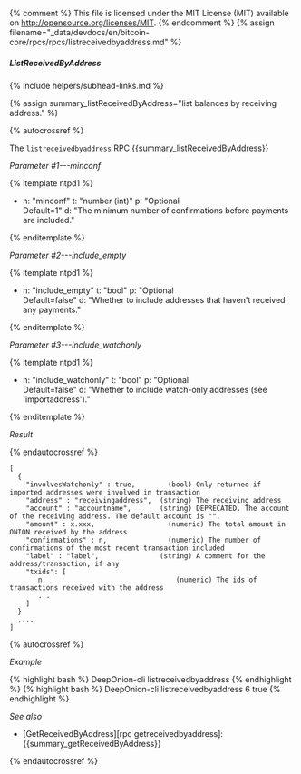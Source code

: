 {% comment %}
This file is licensed under the MIT License (MIT) available on
http://opensource.org/licenses/MIT.
{% endcomment %}
{% assign filename="_data/devdocs/en/bitcoin-core/rpcs/rpcs/listreceivedbyaddress.md" %}

##### ListReceivedByAddress
{% include helpers/subhead-links.md %}

{% assign summary_listReceivedByAddress="list balances by receiving address." %}

{% autocrossref %}

The `listreceivedbyaddress` RPC {{summary_listReceivedByAddress}}

*Parameter #1---minconf*

{% itemplate ntpd1 %}
- n: "minconf"
  t: "number (int)"
  p: "Optional<br>Default=1"
  d: "The minimum number of confirmations before payments are included."

{% enditemplate %}

*Parameter #2---include_empty*

{% itemplate ntpd1 %}
- n: "include_empty"
  t: "bool"
  p: "Optional<br>Default=false"
  d: "Whether to include addresses that haven't received any payments."

{% enditemplate %}

*Parameter #3---include_watchonly*

{% itemplate ntpd1 %}
- n: "include_watchonly"
  t: "bool"
  p: "Optional<br>Default=false"
  d: "Whether to include watch-only addresses (see 'importaddress')."

{% enditemplate %}

*Result*

{% endautocrossref %}

    [
      {
        "involvesWatchonly" : true,        (bool) Only returned if imported addresses were involved in transaction
        "address" : "receivingaddress",  (string) The receiving address
        "account" : "accountname",       (string) DEPRECATED. The account of the receiving address. The default account is "".
        "amount" : x.xxx,                  (numeric) The total amount in ONION received by the address
        "confirmations" : n,               (numeric) The number of confirmations of the most recent transaction included
        "label" : "label",               (string) A comment for the address/transaction, if any
        "txids": [
           n,                                (numeric) The ids of transactions received with the address
           ...
        ]
      }
      ,...
    ]

{% autocrossref %}

*Example*

{% highlight bash %}
DeepOnion-cli listreceivedbyaddress
{% endhighlight %}
{% highlight bash %}
DeepOnion-cli listreceivedbyaddress 6 true
{% endhighlight %}

*See also*

* [GetReceivedByAddress][rpc getreceivedbyaddress]: {{summary_getReceivedByAddress}}

{% endautocrossref %}
